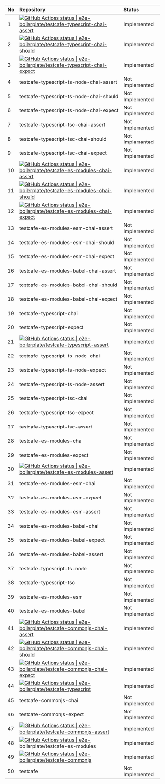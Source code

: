 | No | Repository                                                                                                                                                                                                                                                                                                                     | Status          |
| :- | :----------------------------------------------------------------------------------------------------------------------------------------------------------------------------------------------------------------------------------------------------------------------------------------------------------------------------- | :-------------- |
| 1  | [![GitHub Actions status &#124; e2e-boilerplate/testcafe-typescript-chai-assert](https://github.com/e2e-boilerplate/testcafe-typescript-chai-assert/workflows/testcafe-typescript-chai-assert/badge.svg)](https://github.com/e2e-boilerplate/testcafe-typescript-chai-assert/actions?workflow=testcafe-typescript-chai-assert) | Implemented     |
| 2  | [![GitHub Actions status &#124; e2e-boilerplate/testcafe-typescript-chai-should](https://github.com/e2e-boilerplate/testcafe-typescript-chai-should/workflows/testcafe-typescript-chai-should/badge.svg)](https://github.com/e2e-boilerplate/testcafe-typescript-chai-should/actions?workflow=testcafe-typescript-chai-should) | Implemented     |
| 3  | [![GitHub Actions status &#124; e2e-boilerplate/testcafe-typescript-chai-expect](https://github.com/e2e-boilerplate/testcafe-typescript-chai-expect/workflows/testcafe-typescript-chai-expect/badge.svg)](https://github.com/e2e-boilerplate/testcafe-typescript-chai-expect/actions?workflow=testcafe-typescript-chai-expect) | Implemented     |
| 4  | testcafe-typescript-ts-node-chai-assert                                                                                                                                                                                                                                                                                        | Not Implemented |
| 5  | testcafe-typescript-ts-node-chai-should                                                                                                                                                                                                                                                                                        | Not Implemented |
| 6  | testcafe-typescript-ts-node-chai-expect                                                                                                                                                                                                                                                                                        | Not Implemented |
| 7  | testcafe-typescript-tsc-chai-assert                                                                                                                                                                                                                                                                                            | Not Implemented |
| 8  | testcafe-typescript-tsc-chai-should                                                                                                                                                                                                                                                                                            | Not Implemented |
| 9  | testcafe-typescript-tsc-chai-expect                                                                                                                                                                                                                                                                                            | Not Implemented |
| 10 | [![GitHub Actions status &#124; e2e-boilerplate/testcafe-es-modules-chai-assert](https://github.com/e2e-boilerplate/testcafe-es-modules-chai-assert/workflows/testcafe-es-modules-chai-assert/badge.svg)](https://github.com/e2e-boilerplate/testcafe-es-modules-chai-assert/actions?workflow=testcafe-es-modules-chai-assert) | Implemented     |
| 11 | [![GitHub Actions status &#124; e2e-boilerplate/testcafe-es-modules-chai-should](https://github.com/e2e-boilerplate/testcafe-es-modules-chai-should/workflows/testcafe-es-modules-chai-should/badge.svg)](https://github.com/e2e-boilerplate/testcafe-es-modules-chai-should/actions?workflow=testcafe-es-modules-chai-should) | Implemented     |
| 12 | [![GitHub Actions status &#124; e2e-boilerplate/testcafe-es-modules-chai-expect](https://github.com/e2e-boilerplate/testcafe-es-modules-chai-expect/workflows/testcafe-es-modules-chai-expect/badge.svg)](https://github.com/e2e-boilerplate/testcafe-es-modules-chai-expect/actions?workflow=testcafe-es-modules-chai-expect) | Implemented     |
| 13 | testcafe-es-modules-esm-chai-assert                                                                                                                                                                                                                                                                                            | Not Implemented |
| 14 | testcafe-es-modules-esm-chai-should                                                                                                                                                                                                                                                                                            | Not Implemented |
| 15 | testcafe-es-modules-esm-chai-expect                                                                                                                                                                                                                                                                                            | Not Implemented |
| 16 | testcafe-es-modules-babel-chai-assert                                                                                                                                                                                                                                                                                          | Not Implemented |
| 17 | testcafe-es-modules-babel-chai-should                                                                                                                                                                                                                                                                                          | Not Implemented |
| 18 | testcafe-es-modules-babel-chai-expect                                                                                                                                                                                                                                                                                          | Not Implemented |
| 19 | testcafe-typescript-chai                                                                                                                                                                                                                                                                                                       | Not Implemented |
| 20 | testcafe-typescript-expect                                                                                                                                                                                                                                                                                                     | Not Implemented |
| 21 | [![GitHub Actions status &#124; e2e-boilerplate/testcafe-typescript-assert](https://github.com/e2e-boilerplate/testcafe-typescript-assert/workflows/testcafe-typescript-assert/badge.svg)](https://github.com/e2e-boilerplate/testcafe-typescript-assert/actions?workflow=testcafe-typescript-assert)                          | Implemented     |
| 22 | testcafe-typescript-ts-node-chai                                                                                                                                                                                                                                                                                               | Not Implemented |
| 23 | testcafe-typescript-ts-node-expect                                                                                                                                                                                                                                                                                             | Not Implemented |
| 24 | testcafe-typescript-ts-node-assert                                                                                                                                                                                                                                                                                             | Not Implemented |
| 25 | testcafe-typescript-tsc-chai                                                                                                                                                                                                                                                                                                   | Not Implemented |
| 26 | testcafe-typescript-tsc-expect                                                                                                                                                                                                                                                                                                 | Not Implemented |
| 27 | testcafe-typescript-tsc-assert                                                                                                                                                                                                                                                                                                 | Not Implemented |
| 28 | testcafe-es-modules-chai                                                                                                                                                                                                                                                                                                       | Not Implemented |
| 29 | testcafe-es-modules-expect                                                                                                                                                                                                                                                                                                     | Not Implemented |
| 30 | [![GitHub Actions status &#124; e2e-boilerplate/testcafe-es-modules-assert](https://github.com/e2e-boilerplate/testcafe-es-modules-assert/workflows/testcafe-es-modules-assert/badge.svg)](https://github.com/e2e-boilerplate/testcafe-es-modules-assert/actions?workflow=testcafe-es-modules-assert)                          | Implemented     |
| 31 | testcafe-es-modules-esm-chai                                                                                                                                                                                                                                                                                                   | Not Implemented |
| 32 | testcafe-es-modules-esm-expect                                                                                                                                                                                                                                                                                                 | Not Implemented |
| 33 | testcafe-es-modules-esm-assert                                                                                                                                                                                                                                                                                                 | Not Implemented |
| 34 | testcafe-es-modules-babel-chai                                                                                                                                                                                                                                                                                                 | Not Implemented |
| 35 | testcafe-es-modules-babel-expect                                                                                                                                                                                                                                                                                               | Not Implemented |
| 36 | testcafe-es-modules-babel-assert                                                                                                                                                                                                                                                                                               | Not Implemented |
| 37 | testcafe-typescript-ts-node                                                                                                                                                                                                                                                                                                    | Not Implemented |
| 38 | testcafe-typescript-tsc                                                                                                                                                                                                                                                                                                        | Not Implemented |
| 39 | testcafe-es-modules-esm                                                                                                                                                                                                                                                                                                        | Not Implemented |
| 40 | testcafe-es-modules-babel                                                                                                                                                                                                                                                                                                      | Not Implemented |
| 41 | [![GitHub Actions status &#124; e2e-boilerplate/testcafe-commonjs-chai-assert](https://github.com/e2e-boilerplate/testcafe-commonjs-chai-assert/workflows/testcafe-commonjs-chai-assert/badge.svg)](https://github.com/e2e-boilerplate/testcafe-commonjs-chai-assert/actions?workflow=testcafe-commonjs-chai-assert)           | Implemented     |
| 42 | [![GitHub Actions status &#124; e2e-boilerplate/testcafe-commonjs-chai-should](https://github.com/e2e-boilerplate/testcafe-commonjs-chai-should/workflows/testcafe-commonjs-chai-should/badge.svg)](https://github.com/e2e-boilerplate/testcafe-commonjs-chai-should/actions?workflow=testcafe-commonjs-chai-should)           | Implemented     |
| 43 | [![GitHub Actions status &#124; e2e-boilerplate/testcafe-commonjs-chai-expect](https://github.com/e2e-boilerplate/testcafe-commonjs-chai-expect/workflows/testcafe-commonjs-chai-expect/badge.svg)](https://github.com/e2e-boilerplate/testcafe-commonjs-chai-expect/actions?workflow=testcafe-commonjs-chai-expect)           | Implemented     |
| 44 | [![GitHub Actions status &#124; e2e-boilerplate/testcafe-typescript](https://github.com/e2e-boilerplate/testcafe-typescript/workflows/testcafe-typescript/badge.svg)](https://github.com/e2e-boilerplate/testcafe-typescript/actions?workflow=testcafe-typescript)                                                             | Implemented     |
| 45 | testcafe-commonjs-chai                                                                                                                                                                                                                                                                                                         | Not Implemented |
| 46 | testcafe-commonjs-expect                                                                                                                                                                                                                                                                                                       | Not Implemented |
| 47 | [![GitHub Actions status &#124; e2e-boilerplate/testcafe-commonjs-assert](https://github.com/e2e-boilerplate/testcafe-commonjs-assert/workflows/testcafe-commonjs-assert/badge.svg)](https://github.com/e2e-boilerplate/testcafe-commonjs-assert/actions?workflow=testcafe-commonjs-assert)                                    | Implemented     |
| 48 | [![GitHub Actions status &#124; e2e-boilerplate/testcafe-es-modules](https://github.com/e2e-boilerplate/testcafe-es-modules/workflows/testcafe-es-modules/badge.svg)](https://github.com/e2e-boilerplate/testcafe-es-modules/actions?workflow=testcafe-es-modules)                                                             | Implemented     |
| 49 | [![GitHub Actions status &#124; e2e-boilerplate/testcafe-commonjs](https://github.com/e2e-boilerplate/testcafe-commonjs/workflows/testcafe-commonjs/badge.svg)](https://github.com/e2e-boilerplate/testcafe-commonjs/actions?workflow=testcafe-commonjs)                                                                       | Implemented     |
| 50 | testcafe                                                                                                                                                                                                                                                                                                                       | Not Implemented |
